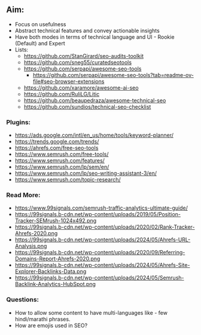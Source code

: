 ## Aim:

- Focus on usefulness
- Abstract technical features and convey actionable insights
- Have both modes in terms of technical language and UI - Rookie (Default) and Expert
- Lists:
    - https://github.com/StanGirard/seo-audits-toolkit
    - https://github.com/sneg55/curatedseotools
    - https://github.com/serpapi/awesome-seo-tools
        - https://github.com/serpapi/awesome-seo-tools?tab=readme-ov-file#seo-browser-extensions
    - https://github.com/xaramore/awesome-ai-seo
    - https://github.com/RuliLG/Litic
    - https://github.com/beaupedraza/awesome-technical-seo
    - https://github.com/sundios/technical-seo-checklist

### Plugins:

- https://ads.google.com/intl/en_us/home/tools/keyword-planner/
- https://trends.google.com/trends/
- https://ahrefs.com/free-seo-tools
- https://www.semrush.com/free-tools/
- https://www.semrush.com/features/
- https://www.semrush.com/lp/sem/en/
- https://www.semrush.com/lp/seo-writing-assistant-3/en/
- https://www.semrush.com/topic-research/

### Read More:

- https://www.99signals.com/semrush-traffic-analytics-ultimate-guide/
- https://99signals.b-cdn.net/wp-content/uploads/2019/05/Position-Tracker-SEMrush-1024x492.png
- https://99signals.b-cdn.net/wp-content/uploads/2020/02/Rank-Tracker-Ahrefs-2020.png
- https://99signals.b-cdn.net/wp-content/uploads/2024/05/Ahrefs-URL-Analysis.png
- https://99signals.b-cdn.net/wp-content/uploads/2020/09/Referring-Domains-Report-Ahrefs-2020.png
- https://99signals.b-cdn.net/wp-content/uploads/2024/05/Ahrefs-Site-Explorer-Backlinks-Data.png
- https://99signals.b-cdn.net/wp-content/uploads/2024/05/Semrush-Backlink-Analytics-HubSpot.png

### Questions:

- How to allow some content to have multi-languages like - few hindi/marathi phrases.
- How are emojis used in SEO?

